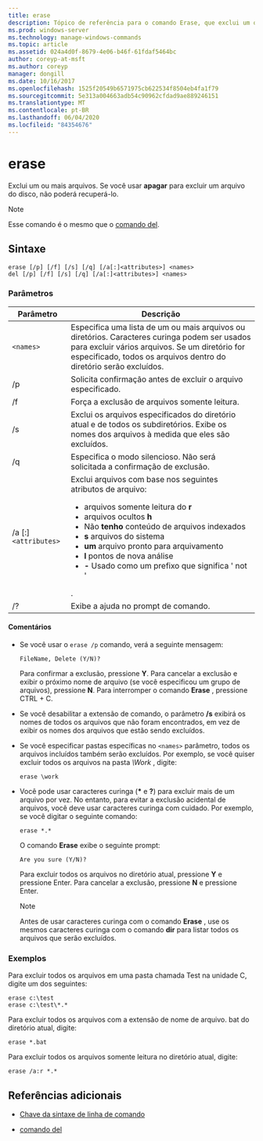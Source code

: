 ```yaml
---
title: erase
description: Tópico de referência para o comando Erase, que exclui um ou mais arquivos.
ms.prod: windows-server
ms.technology: manage-windows-commands
ms.topic: article
ms.assetid: 024a4d0f-8679-4e06-b46f-61fdaf5464bc
author: coreyp-at-msft
ms.author: coreyp
manager: dongill
ms.date: 10/16/2017
ms.openlocfilehash: 1525f20549b6571975cb622534f8504eb4fa1f79
ms.sourcegitcommit: 5e313a004663adb54c90962cfdad9ae889246151
ms.translationtype: MT
ms.contentlocale: pt-BR
ms.lasthandoff: 06/04/2020
ms.locfileid: "84354676"
---
```

# <a name="erase"></a>erase

Exclui um ou mais arquivos. Se você usar **apagar** para excluir um arquivo do disco, não poderá recuperá-lo.

> [!NOTE]
> Esse comando é o mesmo que o [comando del](del.md).


## <a name="syntax"></a>Sintaxe

```
erase [/p] [/f] [/s] [/q] [/a[:]<attributes>] <names>
del [/p] [/f] [/s] [/q] [/a[:]<attributes>] <names>
```

### <a name="parameters"></a>Parâmetros

| Parâmetro | Descrição |
| --------- | ----------- |
| `<names>` | Especifica uma lista de um ou mais arquivos ou diretórios. Caracteres curinga podem ser usados para excluir vários arquivos. Se um diretório for especificado, todos os arquivos dentro do diretório serão excluídos. |
| /p | Solicita confirmação antes de excluir o arquivo especificado. |
| /f | Força a exclusão de arquivos somente leitura. |
| /s | Exclui os arquivos especificados do diretório atual e de todos os subdiretórios. Exibe os nomes dos arquivos à medida que eles são excluídos. |
| /q | Especifica o modo silencioso. Não será solicitada a confirmação de exclusão. |
| /a [:]`<attributes>` | Exclui arquivos com base nos seguintes atributos de arquivo:<ul><li>arquivos somente leitura do **r**</li><li>arquivos ocultos **h**</li><li>Não **tenho** conteúdo de arquivos indexados</li><li>**s** arquivos do sistema</li><li>**um** arquivo pronto para arquivamento</li><li>**l** pontos de nova análise</li><li>**-** Usado como um prefixo que significa ' not '</li></ul>. |
| /? | Exibe a ajuda no prompt de comando. |

#### <a name="remarks"></a>Comentários

- Se você usar o `erase /p` comando, verá a seguinte mensagem:

    `FileName, Delete (Y/N)?`

    Para confirmar a exclusão, pressione **Y**. Para cancelar a exclusão e exibir o próximo nome de arquivo (se você especificou um grupo de arquivos), pressione **N**. Para interromper o comando **Erase** , pressione CTRL + C.

- Se você desabilitar a extensão de comando, o parâmetro **/s** exibirá os nomes de todos os arquivos que não foram encontrados, em vez de exibir os nomes dos arquivos que estão sendo excluídos.

- Se você especificar pastas específicas no `<names>` parâmetro, todos os arquivos incluídos também serão excluídos. Por exemplo, se você quiser excluir todos os arquivos na pasta *\Work* , digite:

  ```
  erase \work
  ```

- Você pode usar caracteres curinga (**&#42;** e **?**) para excluir mais de um arquivo por vez. No entanto, para evitar a exclusão acidental de arquivos, você deve usar caracteres curinga com cuidado. Por exemplo, se você digitar o seguinte comando:

  ```
  erase *.*
  ```

  O comando **Erase** exibe o seguinte prompt:

  `Are you sure (Y/N)?`

  Para excluir todos os arquivos no diretório atual, pressione **Y** e pressione Enter. Para cancelar a exclusão, pressione **N** e pressione Enter.

  > [!NOTE]
  > Antes de usar caracteres curinga com o comando **Erase** , use os mesmos caracteres curinga com o comando **dir** para listar todos os arquivos que serão excluídos.

### <a name="examples"></a>Exemplos

Para excluir todos os arquivos em uma pasta chamada Test na unidade C, digite um dos seguintes:

```
erase c:\test
erase c:\test\*.*
```

Para excluir todos os arquivos com a extensão de nome de arquivo. bat do diretório atual, digite:

```
erase *.bat
```

Para excluir todos os arquivos somente leitura no diretório atual, digite:

```
erase /a:r *.*
```

## <a name="additional-references"></a>Referências adicionais

- [Chave da sintaxe de linha de comando](command-line-syntax-key.md)

- [comando del](del.md)